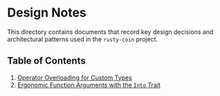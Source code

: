 # Design Notes

This directory contains documents that record key design decisions and architectural patterns used in the `rusty-coin` project.

## Table of Contents

1. [Operator Overloading for Custom Types](./01-operator-overloading.md)
2. [Ergonomic Function Arguments with the `Into` Trait](./02-into-parameter-pattern.md)